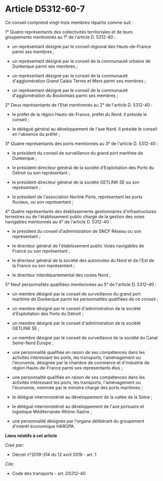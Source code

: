 # Article D5312-60-7

Ce conseil comprend vingt-trois membres répartis comme suit : 

1° Quatre représentants des collectivités territoriales et de leurs groupements mentionnés au 1° de l'article D. 5312-40 :

- un représentant désigné par le conseil régional des Hauts-de-France parmi ses membres ;

- un représentant désigné par le conseil de la communauté urbaine de Dunkerque parmi ses membres ;

- un représentant désigné par le conseil de la communauté d'agglomération Grand Calais Terres et Mers parmi ses membres ;

- un représentant désigné par le conseil de la communauté d'agglomération du Boulonnais parmi ses membres ; 

2° Deux représentants de l'Etat mentionnés au 2° de l'article D. 5312-40 :

- le préfet de la région Hauts-de-France, préfet du Nord. Il préside le conseil ;

- le délégué général au développement de l'axe Nord. Il préside le conseil en l'absence du préfet ; 

3° Quatre représentants des ports mentionnés au 3° de l'article D. 5312-40 :

- le président du conseil de surveillance du grand port maritime de Dunkerque ;

- le président-directeur général de la société d'Exploitation des Ports du Détroit ou son représentant ;

- le président-directeur général de la société GETLINK SE ou son représentant ;

- le président de l'association Norlink Ports, représentant les ports fluviaux, ou son représentant ; 

4° Quatre représentants des établissements gestionnaires d'infrastructures terrestres ou de l'établissement public chargé de
la gestion des voies navigables mentionnés au 4° de l'article D. 5312-40 :

- le président du conseil d'administration de SNCF Réseau ou son représentant ;

- le directeur général de l'établissement public Voies navigables de France ou son représentant ;

- le directeur général de la société des autoroutes du Nord et de l'Est de la France ou son représentant ;

- le directeur interdépartemental des routes Nord ; 

5° Neuf personnalités qualifiées mentionnées au 5° de l'article D. 5312-40 :

- un membre désigné par le conseil de surveillance du grand port maritime de Dunkerque parmi les personnalités qualifiées de
ce conseil ;

- un membre désigné par le conseil d'administration de la société d'Exploitation des Ports du Détroit ;

- un membre désigné par le conseil d'administration de la société GETLINK SE ;

- un membre désigné par le conseil de surveillance de la société du Canal Seine-Nord Europe ;

- une personnalité qualifiée en raison de ses compétences dans les activités intéressant les ports, les transports,
l'aménagement ou l'économie, désignée par la chambre de commerce et d'industrie de région Hauts-de-France parmi ses
représentants élus ;

- une personnalité qualifiée en raison de ses compétences dans les activités intéressant les ports, les transports,
l'aménagement ou l'économie, nommée par le ministre chargé des ports maritimes ;

- le délégué interministériel au développement de la vallée de la Seine ;

- le délégué interministériel au développement de l'axe portuaire et logistique Méditerranée-Rhône-Saône ;

- une personnalité désignée par l'organe délibérant du groupement d'intérêt économique HAROPA.

**Liens relatifs à cet article**

_Créé par_:

  - Décret n°2019-314 du 12 avril 2019 - art. 1

_Cite_:

  - Code des transports - art. D5312-40
